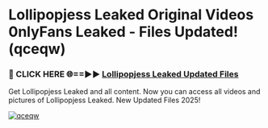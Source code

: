 # Lollipopjess Leaked Original Videos 0nlyFans Leaked - Files Updated! (qceqw)

<h3>🔴 CLICK HERE 🌐==►► <a href="https://tinyurl.com/x26r9saj" rel="nofollow">Lollipopjess Leaked Updated Files</a></h3>

Get Lollipopjess Leaked and all content. Now you can access all videos and pictures of Lollipopjess Leaked. New Updated Files 2025!

[![qceqw](https://i.imgur.com/LkgZPqh.gif)](https://tinyurl.com/x26r9saj)
